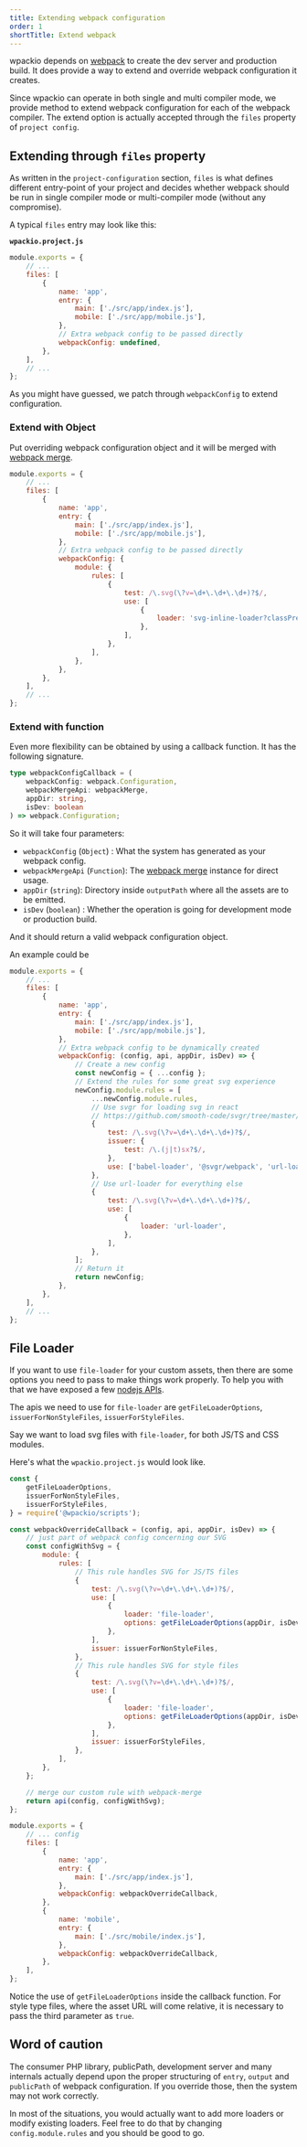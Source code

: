 ```yaml
---
title: Extending webpack configuration
order: 1
shortTitle: Extend webpack
---
```


wpackio depends on [webpack](https://webpack.js.org) to create the dev server
and production build. It does provide a way to extend and override webpack
configuration it creates.

Since wpackio can operate in both single and multi compiler mode, we provide
method to extend webpack configuration for each of the webpack compiler. The
extend option is actually accepted through the `files` property of `project config`.

## Extending through `files` property

As written in the `project-configuration` section, `files` is what defines different
entry-point of your project and decides whether webpack should be run in single
compiler mode or multi-compiler mode (without any compromise).

A typical `files` entry may look like this:

**`wpackio.project.js`**

```js
module.exports = {
	// ...
	files: [
		{
			name: 'app',
			entry: {
				main: ['./src/app/index.js'],
				mobile: ['./src/app/mobile.js'],
			},
			// Extra webpack config to be passed directly
			webpackConfig: undefined,
		},
	],
	// ...
};
```

As you might have guessed, we patch through `webpackConfig` to extend configuration.

### Extend with Object

Put overriding webpack configuration object and it will be merged with
[webpack merge](https://github.com/survivejs/webpack-merge).

```js
module.exports = {
	// ...
	files: [
		{
			name: 'app',
			entry: {
				main: ['./src/app/index.js'],
				mobile: ['./src/app/mobile.js'],
			},
			// Extra webpack config to be passed directly
			webpackConfig: {
				module: {
					rules: [
						{
							test: /\.svg(\?v=\d+\.\d+\.\d+)?$/,
							use: [
								{
									loader: 'svg-inline-loader?classPrefix',
								},
							],
						},
					],
				},
			},
		},
	],
	// ...
};
```

### Extend with function

Even more flexibility can be obtained by using a callback function. It has the
following signature.

```ts
type webpackConfigCallback = (
	webpackConfig: webpack.Configuration,
	webpackMergeApi: webpackMerge,
	appDir: string,
	isDev: boolean
) => webpack.Configuration;
```

So it will take four parameters:

-   `webpackConfig` (`Object`) : What the system has generated as your webpack
    config.
-   `webpackMergeApi` (`Function`): The [webpack merge](https://github.com/survivejs/webpack-merge)
    instance for direct usage.
-   `appDir` (`string`): Directory inside `outputPath` where all the assets are to be emitted.
-   `isDev` (`boolean`) : Whether the operation is going for development mode or production build.

And it should return a valid webpack configuration object.

An example could be

```js
module.exports = {
	// ...
	files: [
		{
			name: 'app',
			entry: {
				main: ['./src/app/index.js'],
				mobile: ['./src/app/mobile.js'],
			},
			// Extra webpack config to be dynamically created
			webpackConfig: (config, api, appDir, isDev) => {
				// Create a new config
				const newConfig = { ...config };
				// Extend the rules for some great svg experience
				newConfig.module.rules = [
					...newConfig.module.rules,
					// Use svgr for loading svg in react
					// https://github.com/smooth-code/svgr/tree/master/packages/webpack#handle-svg-in-css-sass-or-less
					{
						test: /\.svg(\?v=\d+\.\d+\.\d+)?$/,
						issuer: {
							test: /\.(j|t)sx?$/,
						},
						use: ['babel-loader', '@svgr/webpack', 'url-loader'],
					},
					// Use url-loader for everything else
					{
						test: /\.svg(\?v=\d+\.\d+\.\d+)?$/,
						use: [
							{
								loader: 'url-loader',
							},
						],
					},
				];
				// Return it
				return newConfig;
			},
		},
	],
	// ...
};
```

## File Loader

If you want to use `file-loader` for your custom assets, then there are some
options you need to pass to make things work properly. To help you with that
we have exposed a few [nodejs APIs](/api/node-api/).

The apis we need to use for `file-loader` are `getFileLoaderOptions`, `issuerForNonStyleFiles`, `issuerForStyleFiles`.

Say we want to load svg files with `file-loader`, for both JS/TS and CSS modules.

Here's what the `wpackio.project.js` would look like.

```js
const {
	getFileLoaderOptions,
	issuerForNonStyleFiles,
	issuerForStyleFiles,
} = require('@wpackio/scripts');

const webpackOverrideCallback = (config, api, appDir, isDev) => {
	// just part of webpack config concerning our SVG
	const configWithSvg = {
		module: {
			rules: [
				// This rule handles SVG for JS/TS files
				{
					test: /\.svg(\?v=\d+\.\d+\.\d+)?$/,
					use: [
						{
							loader: 'file-loader',
							options: getFileLoaderOptions(appDir, isDev, false),
						},
					],
					issuer: issuerForNonStyleFiles,
				},
				// This rule handles SVG for style files
				{
					test: /\.svg(\?v=\d+\.\d+\.\d+)?$/,
					use: [
						{
							loader: 'file-loader',
							options: getFileLoaderOptions(appDir, isDev, true),
						},
					],
					issuer: issuerForStyleFiles,
				},
			],
		},
	};

	// merge our custom rule with webpack-merge
	return api(config, configWithSvg);
};

module.exports = {
	// ... config
	files: [
		{
			name: 'app',
			entry: {
				main: ['./src/app/index.js'],
			},
			webpackConfig: webpackOverrideCallback,
		},
		{
			name: 'mobile',
			entry: {
				main: ['./src/mobile/index.js'],
			},
			webpackConfig: webpackOverrideCallback,
		},
	],
};
```

Notice the use of `getFileLoaderOptions` inside the callback function. For style
type files, where the asset URL will come relative, it is necessary to pass the
third parameter as `true`.

## Word of caution

The consumer PHP library, publicPath, development server and many internals
actually depend upon the proper structuring of `entry`, `output` and `publicPath`
of webpack configuration. If you override those, then the system may not work
correctly.

In most of the situations, you would actually want to add more loaders or modify
existing loaders. Feel free to do that by changing `config.module.rules` and
you should be good to go.
